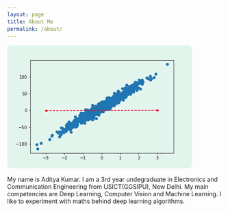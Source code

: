 ```yaml
---
layout: page
title: About Me
permalink: /about/
---
```

![](https://raw.githubusercontent.com/adityak2920/aiblog/master/linear.gif)

My name is Aditya Kumar. I am a 3rd year undegraduate in Electronics and Communication Engineering from USICT(GGSIPU), New Delhi. My main competencies are Deep Learning, Computer Vision and Machine Learning. I like to experiment with maths behind deep learning algorithms.
